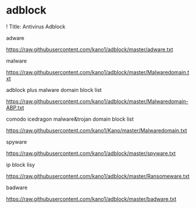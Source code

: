 # adblock
! Title: Antivirus Adblock 

adware

https://raw.githubusercontent.com/kano1/adblock/master/adware.txt

malware

https://raw.githubusercontent.com/kano1/adblock/master/Malwaredomain.txt

adblock plus malware domain block list

https://raw.githubusercontent.com/kano1/adblock/master/Malwaredomain-ABP.txt

comodo icedragon malware&trojan domain block list

https://raw.githubusercontent.com/kano1/Kano/master/Malwaredomain.txt

spyware

https://raw.githubusercontent.com/kano1/adblock/master/spyware.txt

ip block lisy

https://raw.githubusercontent.com/kano1/adblock/master/Ransomeware.txt

badware

https://raw.githubusercontent.com/kano1/adblock/master/badware.txt

